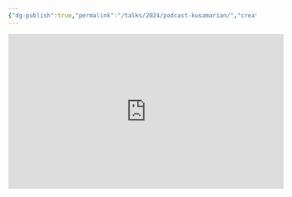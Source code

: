 ```yaml
---
{"dg-publish":true,"permalink":"/talks/2024/podcast-kusamarian/","created":"2025-01-05T21:11:02.000+01:00","updated":"2025-01-11T16:56:39.817+01:00"}
---
```



<iframe width="560" height="315" src="https://www.youtube.com/embed/UV7zwbLRJHg?si=UvQK5l0TwZHrBL03" title="YouTube video player" frameborder="0" allow="accelerometer; autoplay; clipboard-write; encrypted-media; gyroscope; picture-in-picture; web-share" referrerpolicy="strict-origin-when-cross-origin" allowfullscreen></iframe>

